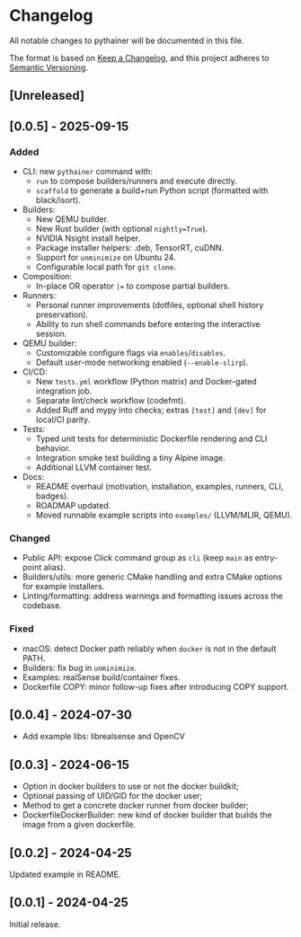 # Changelog

All notable changes to pythainer will be documented in this file.

The format is based on [Keep a Changelog](https://keepachangelog.com/en/1.0.0/),
and this project adheres to [Semantic Versioning](https://semver.org/spec/v2.0.0.html).

## [Unreleased]

## [0.0.5] - 2025-09-15

### Added

- CLI: new `pythainer` command with:
  - `run` to compose builders/runners and execute directly.
  - `scaffold` to generate a build+run Python script (formatted with black/isort).
- Builders:
  - New QEMU builder.
  - New Rust builder (with optional `nightly=True`).
  - NVIDIA Nsight install helper.
  - Package installer helpers: .deb, TensorRT, cuDNN.
  - Support for `unminimize` on Ubuntu 24.
  - Configurable local path for `git clone`.
- Composition:
  - In-place OR operator `|=` to compose partial builders.
- Runners:
  - Personal runner improvements (dotfiles, optional shell history preservation).
  - Ability to run shell commands before entering the interactive session.
- QEMU builder:
  - Customizable configure flags via `enables`/`disables`.
  - Default user-mode networking enabled (`--enable-slirp`).
- CI/CD:
  - New `tests.yml` workflow (Python matrix) and Docker-gated integration job.
  - Separate lint/check workflow (codefmt).
  - Added Ruff and mypy into checks; extras `[test]` and `[dev]` for local/CI parity.
- Tests:
  - Typed unit tests for deterministic Dockerfile rendering and CLI behavior.
  - Integration smoke test building a tiny Alpine image.
  - Additional LLVM container test.
- Docs:
  - README overhaul (motivation, installation, examples, runners, CLI, badges).
  - ROADMAP updated.
  - Moved runnable example scripts into `examples/` (LLVM/MLIR, QEMU).

### Changed

- Public API: expose Click command group as `cli` (keep `main` as entry-point alias).
- Builders/utils: more generic CMake handling and extra CMake options for example installers.
- Linting/formatting: address warnings and formatting issues across the codebase.

### Fixed

- macOS: detect Docker path reliably when `docker` is not in the default PATH.
- Builders: fix bug in `unminimize`.
- Examples: realSense build/container fixes.
- Dockerfile COPY: minor follow-up fixes after introducing COPY support.

## [0.0.4] - 2024-07-30

- Add example libs: librealsense and OpenCV

## [0.0.3] - 2024-06-15

- Option in docker builders to use or not the docker buildkit;
- Optional passing of UID/GID for the docker user;
- Method to get a concrete docker runner from docker builder;
- DockerfileDockerBuilder: new kind of docker builder that builds the image from a given dockerfile.

## [0.0.2] - 2024-04-25

Updated example in README.

## [0.0.1] - 2024-04-25

Initial release.
